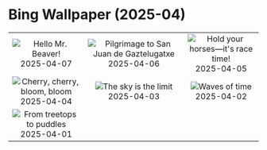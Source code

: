# Bing Wallpaper (2025-04)

|  |  |  |
|:---:|:---:|:---:|
| ![](https://www.bing.com/th?id=OHR.BeaverDay_EN-GB4231980844_400x240.jpg "Hello Mr. Beaver!") 2025-04-07 | ![](https://www.bing.com/th?id=OHR.GaztelugatxeSunset_EN-GB4088567205_400x240.jpg "Pilgrimage to San Juan de Gaztelugatxe") 2025-04-06 | ![](https://www.bing.com/th?id=OHR.GrandNational2025_EN-GB3927450244_400x240.jpg "Hold your horses—it's race time!") 2025-04-05 |
| ![](https://www.bing.com/th?id=OHR.CherryBlossomDC_EN-GB3780298287_400x240.jpg "Cherry, cherry, bloom, bloom") 2025-04-04 | ![](https://www.bing.com/th?id=OHR.SaguaroRainbow_EN-GB1954302225_400x240.jpg "The sky is the limit") 2025-04-03 | ![](https://www.bing.com/th?id=OHR.UtahBadlands_EN-GB1912634254_400x240.jpg "Waves of time") 2025-04-02 |
| ![](https://www.bing.com/th?id=OHR.TicanFrog_EN-GB2046965668_400x240.jpg "From treetops to puddles") 2025-04-01 |  |  |
